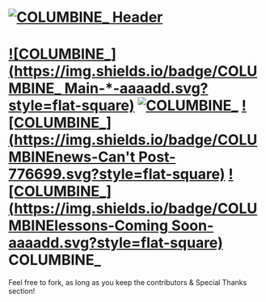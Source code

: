 [![COLUMBINE_ Header](http://columbine.space/github_header.png)](http://columbine.space) 
======
[![COLUMBINE_](https://img.shields.io/badge/COLUMBINE_ Main-*-aaaadd.svg?style=flat-square)](http://columbine.space)
[![COLUMBINE_](https://img.shields.io/badge/COLUMBINEdns-Working-aaaadd.svg?style=flat-square)](http://dns.columbine.space)
[![COLUMBINE_](https://img.shields.io/badge/COLUMBINEnews-Can't Post-776699.svg?style=flat-square)](http://news.columbine.space)
[![COLUMBINE_](https://img.shields.io/badge/COLUMBINElessons-Coming Soon-aaaadd.svg?style=flat-square)](http://index.columbine.space)
COLUMBINE_
======
Feel free to fork, as long as you keep the contributors & Special Thanks section!
